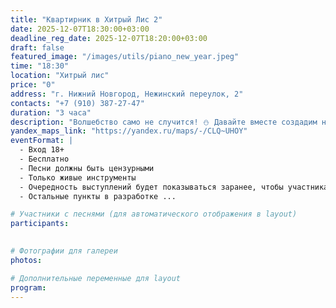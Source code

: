 ```yaml
---
title: "Квартирник в Хитрый Лис 2"
date: 2025-12-07T18:30:00+03:00
deadline_reg_date: 2025-12-07T18:20:00+03:00
draft: false
featured_image: "/images/utils/piano_new_year.jpeg"
time: "18:30"
location: "Хитрый лис"
price: "0"
address: "г. Нижний Новгород, Нежинский переулок, 2"
contacts: "+7 (910) 387-27-47"
duration: "3 часа"
description: "Волшебство само не случится! ⛄ Давайте вместе создадим новогоднее настроение 🎄✨"
yandex_maps_link: "https://yandex.ru/maps/-/CLQ~UHOY"
eventFormat: |
  - Вход 18+
  - Бесплатно
  - Песни должны быть цензурными
  - Только живые инструменты
  - Очередность выступлений будет показываться заранее, чтобы участникам было спокойнее 🙂
  - Остальные пункты в разработке ...

# Участники с песнями (для автоматического отображения в layout)
participants:  
  

# Фотографии для галереи
photos:

# Дополнительные переменные для layout
program:
---
```

